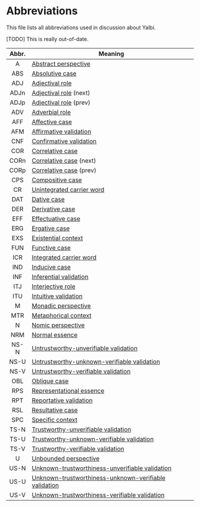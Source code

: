 # Abbreviations

This file lists all abbreviations used in discussion about Yalbi.

[TODO] This is really out-of-date.

| Abbr. | Meaning                                                                           |
|:-----:|-----------------------------------------------------------------------------------|
|   A   | [Abstract perspective](morphology.md#perspective)                                 |
|  ABS  | [Absolutive case](morphology.md#case)                                             |
|  ADJ  | [Adjectival role](morphophonology.md#independent-modifier)                        |
| ADJn  | [Adjectival role](morphophonology.md#independent-modifier) (next)                 |
| ADJp  | [Adjectival role](morphophonology.md#independent-modifier) (prev)                 |
|  ADV  | [Adverbial role](morphophonology.md#independent-modifier)                         |
|  AFF  | [Affective case](morphology.md#case)                                              |
|  AFM  | [Affirmative validation](morphology.md#validation)                              |
|  CNF  | [Confirmative validation](morphology.md#validation)                               |
|  COR  | [Correlative case](morphology.md#case)                                            |
| CORn  | [Correlative case](morphology.md#case) (next)                                     |
| CORp  | [Correlative case](morphology.md#case) (prev)                                     |
|  CPS  | [Compositive case](morphology.md#case)                                            |
|  CR   | [Unintegrated carrier word](morphophonology.md#unintegrated-carrier)              |
|  DAT  | [Dative case](morphology.md#case)                                                 |
|  DER  | [Derivative case](morphology.md#case)                                             |
|  EFF  | [Effectuative case](morphology.md#case)                                           |
|  ERG  | [Ergative case](morphology.md#case)                                               |
|  EXS  | [Existential context](morphology.md#context)                                      |
|  FUN  | [Functive case](morphology.md#case)                                               |
|  ICR  | [Integrated carrier word](morphophonology.md#integrated-carrier)                  |
|  IND  | [Inducive case](morphology.md#case)                                               |
|  INF  | [Inferential validation](morphology.md#validation)                                |
|  ITJ  | [Interjective role](morphophonology.md#independent-modifier)                      |
|  ITU  | [Intuitive validation](morphology.md#validation)                                  |
|   M   | [Monadic perspective](morphology.md#perspective)                                  |
|  MTR  | [Metaphorical context](morphology.md#metaphorical)                                |
|   N   | [Nomic perspective](morphology.md#perspective)                                    |
|  NRM  | [Normal essence](morphology.md#normal)                                            |
| NS-N  | [Untrustworthy-unverifiable validation](morphology.md#validation)                 |
| NS-U  | [Untrustworthy-unknown-verifiable validation](morphology.md#validation)           |
| NS-V  | [Untrustworthy-verifiable validation](morphology.md#validation)                   |
|  OBL  | [Oblique case](morphology.md#case)                                                |
|  RPS  | [Representational essence](morphology.md#essence)                                 |
|  RPT  | [Reportative validation](morphology.md#validation)                                |
|  RSL  | [Resultative case](morphology.md#case)                                            |
|  SPC  | [Specific context](morphology.md#context)                                         |
| TS-N  | [Trustworthy-unverifiable validation](morphology.md#validation)                   |
| TS-U  | [Trustworthy-unknown-verifiable validation](morphology.md#validation)             |
| TS-V  | [Trustworthy-verifiable validation](morphology.md#validation)                     |
|   U   | [Unbounded perspective](morphology.md#perspective)                                |
| US-N  | [Unknown-trustworthiness-unverifiable validation](morphology.md#validation)       |
| US-U  | [Unknown-trustworthiness-unknown-verifiable validation](morphology.md#validation) |
| US-V  | [Unknown-trustworthiness-verifiable validation](morphology.md#validation)         |
